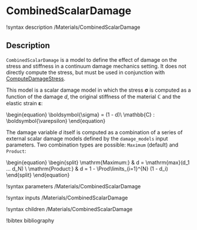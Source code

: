 # CombinedScalarDamage

!syntax description /Materials/CombinedScalarDamage

## Description

`CombinedScalarDamage` is a model to define the effect of damage on the stress and stiffness in a continuum damage mechanics setting. It does not directly compute the stress, but must be used in conjunction with [ComputeDamageStress](/ComputeDamageStress.md).

This model is a scalar damage model in which the stress $\boldsymbol{\sigma}$ is computed as a function of the damage $d$, the original stiffness of the material $\mathbb{C}$ and the elastic strain $\boldsymbol{\varepsilon}$:

\begin{equation}
    \boldsymbol{\sigma} = (1 - d)\ \mathbb{C} : \boldsymbol{\varepsilon}
\end{equation}

The damage variable $d$ itself is computed as a combination of a series of external scalar damage models defined by the `damage_models` input parameters.
Two combination types are possible: `Maximum` (default) and `Product`:

\begin{equation}
\begin{split}
    \mathrm{Maximum:} & d = \mathrm{max}(d_1 ... d_N) \\
    \mathrm{Product:} & d = 1 - \Prod\limits_{i=1}^{N} (1 - d_i)
\end{split}
\end{equation}

!syntax parameters /Materials/CombinedScalarDamage

!syntax inputs /Materials/CombinedScalarDamage

!syntax children /Materials/CombinedScalarDamage

!bibtex bibliography

